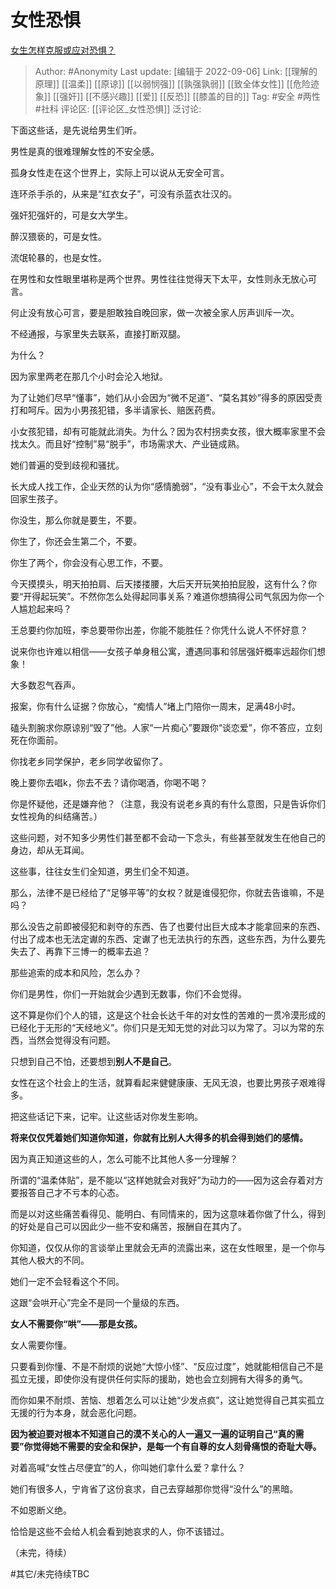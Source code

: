 # 女性恐惧
[女生怎样克服或应对恐惧？](https://www.zhihu.com/question/46930544/answer/2112606469)

> Author: #Anonymity
> Last update: [编辑于 2022-09-06]
> Link:  [[理解的原理]] [[温柔]] [[原谅]] [[以弱悯强]] [[孰强孰弱]] [[致全体女性]] [[危险迹象]] [[强奸]] [[不感兴趣]] [[爱]] [[反恐]] [[膝盖的目的]]
> Tag: #安全 #两性 #社科
> 评论区: [[评论区_女性恐惧]]
> 泛讨论:

下面这些话，是先说给男生们听。

男性是真的很难理解女性的不安全感。

孤身女性走在这个世界上，实际上可以说从无安全可言。

连环杀手杀的，从来是“红衣女子”，可没有杀蓝衣壮汉的。

强奸犯强奸的，可是女大学生。

醉汉猥亵的，可是女性。

流氓轮暴的，也是女性。

在男性和女性眼里堪称是两个世界。男性往往觉得天下太平，女性则永无放心可言。

何止没有放心可言，要是胆敢独自晚回家，做一次被全家人厉声训斥一次。

不经通报，与家里失去联系，直接打断双腿。

为什么？

因为家里两老在那几个小时会沦入地狱。

为了让她们尽早“懂事”，她们从小会因为“微不足道”、“莫名其妙”得多的原因受责打和呵斥。因为小男孩犯错，多半请家长、赔医药费。

小女孩犯错，却有可能就此消失。为什么？因为农村拐卖女孩，很大概率家里不会找太久。而且好“控制”易“脱手”，市场需求大、产业链成熟。

她们普遍的受到歧视和骚扰。

长大成人找工作，企业天然的认为你“感情脆弱”，“没有事业心”，不会干太久就会回家生孩子。

你没生，那么你就是要生，不要。

你生了，你还会生第二个，不要。

你生了两个，你会没有心思工作，不要。

今天摸摸头，明天拍拍肩、后天搂搂腰，大后天开玩笑拍拍屁股，这有什么？你要“开得起玩笑”。不然你怎么处得起同事关系？难道你想搞得公司气氛因为你一个人尴尬起来吗？

王总要约你加班，李总要带你出差，你能不能胜任？你凭什么说人不怀好意？

说来你也许难以相信——女孩子单身租公寓，遭遇同事和邻居强奸概率远超你们想象！

大多数忍气吞声。

报案，你有什么证据？你放心，“痴情人”堵上门陪你一周末，足满48小时。

磕头割腕求你原谅别“毁了”他。人家“一片痴心”要跟你“谈恋爱”，你不答应，立刻死在你面前。

你找老乡同学保护，老乡同学收留你了。

晚上要你去唱k，你去不去？请你喝酒，你喝不喝？

你是怀疑他，还是嫌弃他？（注意，我没有说老乡真的有什么意图，只是告诉你们女性视角的纠结痛苦。）

这些问题，对不知多少男性们甚至都不会动一下念头，有些甚至就发生在他自己的身边，却从无耳闻。

这些事，往往女生们全知道，男生们全不知道。

那么，法律不是已经给了“足够平等”的女权？就是谁侵犯你，你就去告谁嘛，不是吗？

那么没告之前即被侵犯和剥夺的东西、告了也要付出巨大成本才能拿回来的东西、付出了成本也无法定谳的东西、定谳了也无法执行的东西，这些东西，为什么要先失去了、再靠下三博一的概率去追？

那些追索的成本和风险，怎么办？

你们是男性，你们一开始就会少遇到无数事，你们不会觉得。

这不算是你们个人的错，这是这个社会长达千年的对女性的苦难的一贯冷漠形成的已经化于无形的“天经地义”。你们只是无知无觉的对此习以为常了。习以为常的东西，当然会觉得没有问题。

只想到自己不怕，还要想到**别人不是自己**。

女性在这个社会上的生活，就算看起来健健康康、无风无浪，也要比男孩子艰难得多。

把这些话记下来，记牢。让这些话对你发生影响。

**将来仅仅凭着她们知道你知道，你就有比别人大得多的机会得到她们的感情。**

因为真正知道这些的人，怎么可能不比其他人多一分理解？

所谓的“温柔体贴”，是不能以“这样她就会对我好”为动力的——因为这会存着对方要报答自己才不亏本的心态。

而是以对这些痛苦看得见、能明白、有同情来的，因为这意味着你做了什么，得到的好处是自己可以因此少一些不安和痛苦，报酬自在其内了。

你知道，仅仅从你的言谈举止里就会无声的流露出来，这在女性眼里，是一个你与其他人极大的不同。

她们一定不会轻看这个不同。

这跟“会哄开心”完全不是同一个量级的东西。

**女人不需要你“哄”——那是女孩。**

女人需要你懂。

只要看到你懂、不是不耐烦的说她“大惊小怪”、“反应过度”，她就能相信自己不是孤立无援，即使你没有提供任何实际的援助，她也会立刻拥有大得多的勇气。

而你如果不耐烦、苦恼、想着怎么可以让她“少发点疯”，这让她觉得自己其实孤立无援的行为本身，就会恶化问题。

**因为被迫要对根本不知道自己的漠不关心的人一遍又一遍的证明自己“真的需要”你觉得她不需要的安全和保护，是每一个有自尊的女人刻骨痛恨的奇耻大辱。**

对着高喊“女性占尽便宜”的人，你叫她们拿什么爱？拿什么？

她们有很多人，宁肯省了这份哀求，自己去穿越那你觉得“没什么”的黑暗。

不如恩断义绝。

恰恰是这些不会给人机会看到她哀求的人，你不该错过。

（未完，待续）

#其它/未完待续TBC
